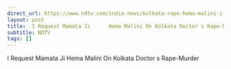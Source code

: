 ```yaml
---
direct_url: https://www.ndtv.com/india-news/kolkata-rape-hema-malini-i-request-mamata-ji-hema-malini-on-kolkata-doctors-murder-6436828
layout: post
title:  I Request Mamata Ji      Hema Malini On Kolkata Doctor s Rape-Murder
subtitle: NDTV
tags: []
---
```


 I Request Mamata Ji      Hema Malini On Kolkata Doctor s Rape-Murder
